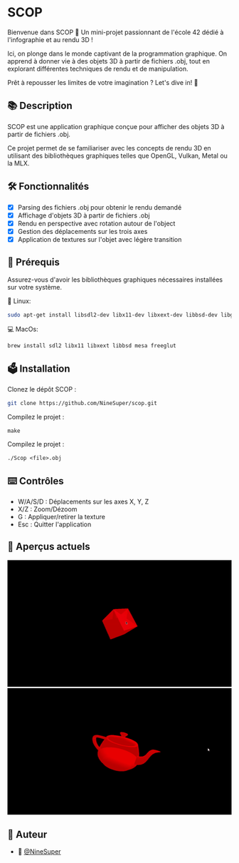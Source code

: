 # SCOP


Bienvenue dans SCOP 👾 Un mini-projet passionnant de l'école 42 dédié à l'infographie et au rendu 3D !

Ici, on plonge dans le monde captivant de la programmation graphique. On apprend à donner vie à des objets 3D à partir de fichiers .obj, tout en explorant différentes techniques de rendu et de manipulation.

Prêt à repousser les limites de votre imagination ? Let's dive in! 🚀

## 📚 Description

SCOP est une application graphique conçue pour afficher des objets 3D à partir de fichiers .obj.

Ce projet permet de se familiariser avec les concepts de rendu 3D en utilisant des bibliothèques graphiques telles que OpenGL, Vulkan, Metal ou la MLX.

## 🛠️ Fonctionnalités

- [x] Parsing des fichiers .obj pour obtenir le rendu demandé
- [x] Affichage d'objets 3D à partir de fichiers .obj
- [x] Rendu en perspective avec rotation autour de l'object
- [x] Gestion des déplacements sur les trois axes
- [x] Application de textures sur l'objet avec légère transition

## 🔧 Prérequis

Assurez-vous d'avoir les bibliothèques graphiques nécessaires installées sur votre système.

🐧 Linux:
```bash
sudo apt-get install libsdl2-dev libx11-dev libxext-dev libbsd-dev libgl1-mesa-dev mesa-common-dev freeglut3-dev
```
💻 MacOs:
```bash
brew install sdl2 libx11 libxext libbsd mesa freeglut
```

## 🗳️ Installation

Clonez le dépôt SCOP :
```bash
git clone https://github.com/NineSuper/scop.git
```

Compilez le projet :
```
make
```

Compilez le projet :
```
./Scop <file>.obj
```

## ⌨️ Contrôles
- W/A/S/D : Déplacements sur les axes X, Y, Z
- X/Z : Zoom/Dézoom
- G : Appliquer/retirer la texture
- Esc : Quitter l'application

## 👀 Aperçus actuels

![cube](./gif/Cube.gif)
![teapot](./gif/teapot.gif)

## 📝 Auteur

- 🎫 [@NineSuper](https://www.github.com/NineSuper)
